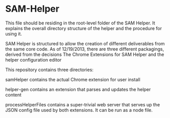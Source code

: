 SAM-Helper
==========

This file should be residing in the root-level folder of the SAM Helper.  It explains the overall directory structure of the helper and the procedure for using it.

SAM Helper is structured to allow the creation of different deliverables from the same core code.  As of 12/19/2013, there are three different packagings, derived from the decisions
The Chrome Extensions for SAM Helper and the helper configuration editor


This repository contains three directories:

samHelper contains the actual Chrome extension for user install

helper-gen contains an extension that parses and updates the helper content

processHelperFiles contains a super-trivial web server that serves up the JSON config file used by both extensions.  It can  be run as a node file.
